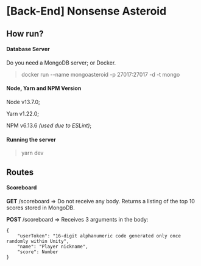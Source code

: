 # [Back-End] Nonsense Asteroid

## How run?
#### Database Server
Do you need a MongoDB server; or Docker.

> docker run --name mongoasteroid -p 27017:27017 -d -t mongo

#### Node, Yarn and NPM Version

Node v13.7.0;

Yarn v1.22.0;

NPM v6.13.6 *(used due to ESLint)*;

#### Running the server
> yarn dev

## Routes
#### Scoreboard

**GET** /scoreboard => Do not receive any body. Returns a listing of the top 10 scores stored in MongoDB.

**POST** /scoreboard => Receives 3 arguments in the body:

	{
		"userToken": "16-digit alphanumeric code generated only once randomly within Unity",
		"name": "Player nickname",
		"score": Number
	}

